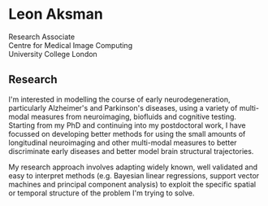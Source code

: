 # Leon Aksman
Research Associate <br/>
Centre for Medical Image Computing <br/>
University College London <br/>

## Research

I'm interested in modelling the course of early neurodegeneration, particularly Alzheimer's and Parkinson's diseases, using a variety of multi-modal measures from neuroimaging, biofluids and cognitive testing. Starting from my PhD and continuing into my postdoctoral work, I have focussed on developing better methods for using the small amounts of longitudinal neuroimaging and other multi-modal measures to better discriminate early diseases and better model brain structural trajectories. 

My research approach involves adapting widely known, well validated and easy to interpret methods (e.g. Bayesian linear regressions, support vector machines and principal component analysis) to exploit the specific spatial or temporal structure of the problem I'm trying to solve.

 
